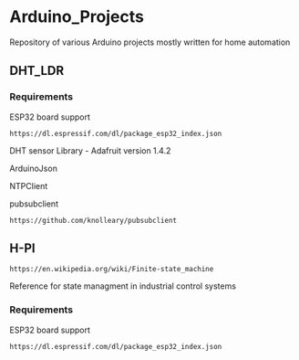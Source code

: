 # Arduino_Projects
Repository of various Arduino projects mostly written for home automation

## DHT_LDR
### Requirements
ESP32 board support 
```
https://dl.espressif.com/dl/package_esp32_index.json
```

DHT sensor Library - Adafruit
version 1.4.2

ArduinoJson

NTPClient

pubsubclient
```
https://github.com/knolleary/pubsubclient
```

## H-PI
```
https://en.wikipedia.org/wiki/Finite-state_machine
```

Reference for state managment in industrial control systems

### Requirements
ESP32 board support 
```
https://dl.espressif.com/dl/package_esp32_index.json
```
